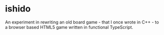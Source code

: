 # ishido

An experiment in rewriting an old board game - that I once wrote in C++ - to a browser based HTML5 game written in functional TypeScript. 
